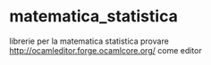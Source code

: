 matematica_statistica
=====================

librerie per la matematica statistica
provare http://ocamleditor.forge.ocamlcore.org/ come editor

